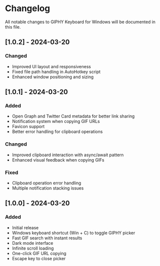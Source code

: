 # Changelog
All notable changes to GIPHY Keyboard for Windows will be documented in this file.

## [1.0.2] - 2024-03-20

### Changed
- Improved UI layout and responsiveness
- Fixed file path handling in AutoHotkey script
- Enhanced window positioning and sizing

## [1.0.1] - 2024-03-20

### Added
- Open Graph and Twitter Card metadata for better link sharing
- Notification system when copying GIF URLs
- Favicon support
- Better error handling for clipboard operations

### Changed
- Improved clipboard interaction with async/await pattern
- Enhanced visual feedback when copying GIFs

### Fixed
- Clipboard operation error handling
- Multiple notification stacking issues

## [1.0.0] - 2024-03-20

### Added
- Initial release
- Windows keyboard shortcut (Win + C) to toggle GIPHY picker
- Fast GIF search with instant results
- Dark mode interface
- Infinite scroll loading
- One-click GIF URL copying
- Escape key to close picker 